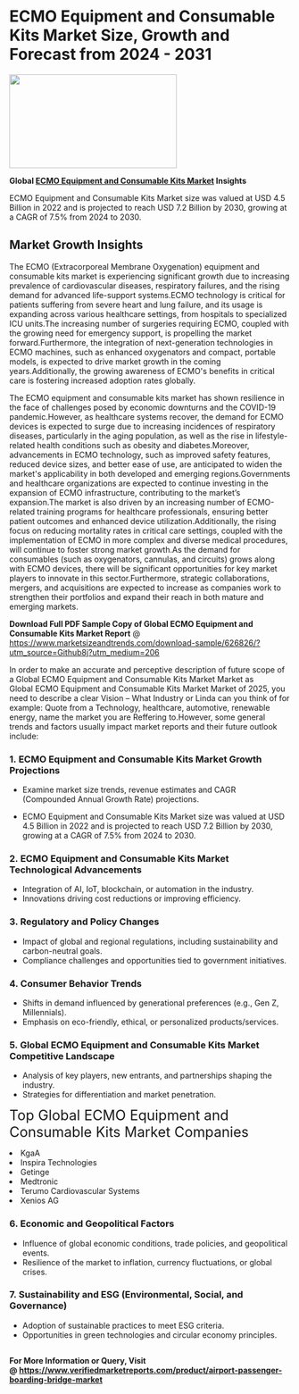 <H1>ECMO Equipment and Consumable Kits Market Size, Growth and Forecast from 2024 - 2031</H1><img class="aligncenter size-medium wp-image-584254" src="https://thirdeyenews.in/wp-content/uploads/2024/09/Global-Market-Research-300x168.jpeg" alt="" width="300" height="168" /><p><strong>Global&nbsp;<a href="https://www.marketsizeandtrends.com/download-sample/626826/?utm_source=Github8j?utm_medium=206">ECMO Equipment and Consumable Kits Market</a> Insights</strong></p><p>ECMO Equipment and Consumable Kits Market size was valued at USD 4.5 Billion in 2022 and is projected to reach USD 7.2 Billion by 2030, growing at a CAGR of 7.5% from 2024 to 2030.</p><p><h2>Market Growth Insights</h2> <p>The ECMO (Extracorporeal Membrane Oxygenation) equipment and consumable kits market is experiencing significant growth due to increasing prevalence of cardiovascular diseases, respiratory failures, and the rising demand for advanced life-support systems.ECMO technology is critical for patients suffering from severe heart and lung failure, and its usage is expanding across various healthcare settings, from hospitals to specialized ICU units.The increasing number of surgeries requiring ECMO, coupled with the growing need for emergency support, is propelling the market forward.Furthermore, the integration of next-generation technologies in ECMO machines, such as enhanced oxygenators and compact, portable models, is expected to drive market growth in the coming years.Additionally, the growing awareness of ECMO's benefits in critical care is fostering increased adoption rates globally.</p> <p>The ECMO equipment and consumable kits market has shown resilience in the face of challenges posed by economic downturns and the COVID-19 pandemic.However, as healthcare systems recover, the demand for ECMO devices is expected to surge due to increasing incidences of respiratory diseases, particularly in the aging population, as well as the rise in lifestyle-related health conditions such as obesity and diabetes.Moreover, advancements in ECMO technology, such as improved safety features, reduced device sizes, and better ease of use, are anticipated to widen the market's applicability in both developed and emerging regions.Governments and healthcare organizations are expected to continue investing in the expansion of ECMO infrastructure, contributing to the market’s expansion.The market is also driven by an increasing number of ECMO-related training programs for healthcare professionals, ensuring better patient outcomes and enhanced device utilization.Additionally, the rising focus on reducing mortality rates in critical care settings, coupled with the implementation of ECMO in more complex and diverse medical procedures, will continue to foster strong market growth.As the demand for consumables (such as oxygenators, cannulas, and circuits) grows along with ECMO devices, there will be significant opportunities for key market players to innovate in this sector.Furthermore, strategic collaborations, mergers, and acquisitions are expected to increase as companies work to strengthen their portfolios and expand their reach in both mature and emerging markets.<p><span class=""><strong>Download Full PDF Sample Copy of Global ECMO Equipment and Consumable Kits Market Report</strong> @ <a href="https://www.marketsizeandtrends.com/download-sample/626826/?utm_source=Github8j?utm_medium=206" target="_blank">https://www.marketsizeandtrends.com/download-sample/626826/?utm_source=Github8j?utm_medium=206</a></span></p><p>In order to make an accurate and perceptive description of future scope of a Global&nbsp;ECMO Equipment and Consumable Kits Market Market as Global&nbsp;ECMO Equipment and Consumable Kits Market Market of 2025, you need to describe a clear Vision &ndash; What Industry or Linda can you think of for example: Quote from a Technology, healthcare, automotive, renewable energy, name the market you are Reffering to.However, some general trends and factors usually impact market reports and their future outlook include:</p><h3>1.&nbsp;<strong>ECMO Equipment and Consumable Kits Market Growth Projections</strong></h3><ul><li>Examine market size trends, revenue estimates and CAGR (Compounded Annual Growth Rate) projections.</li><li><p>ECMO Equipment and Consumable Kits Market size was valued at USD 4.5 Billion in 2022 and is projected to reach USD 7.2 Billion by 2030, growing at a CAGR of 7.5% from 2024 to 2030.</p></li></ul><h3>2.&nbsp;<strong>ECMO Equipment and Consumable Kits Market Technological Advancements</strong></h3><ul><li>Integration of AI, IoT, blockchain, or automation in the industry.</li><li>Innovations driving cost reductions or improving efficiency.</li></ul><h3>3.&nbsp;<strong>Regulatory and Policy Changes</strong></h3><ul><li>Impact of global and regional regulations, including sustainability and carbon-neutral goals.</li><li>Compliance challenges and opportunities tied to government initiatives.</li></ul><h3>4.&nbsp;<strong>Consumer Behavior Trends</strong></h3><ul><li>Shifts in demand influenced by generational preferences (e.g., Gen Z, Millennials).</li><li>Emphasis on eco-friendly, ethical, or personalized products/services.</li></ul><h3>5.&nbsp;<strong>Global ECMO Equipment and Consumable Kits Market Competitive Landscape</strong></h3><ul><li>Analysis of key players, new entrants, and partnerships shaping the industry.</li><li>Strategies for differentiation and market penetration.</li></ul><p data-pm-slice="1 1 []"><span style="color: inherit; font-family: inherit; font-size: 25px;">Top Global ECMO Equipment and Consumable Kits Market Companies</span></p><div class="" data-test-id=""><p><li>KgaA</li><li> Inspira Technologies</li><li> Getinge</li><li> Medtronic</li><li> Terumo Cardiovascular Systems</li><li> Xenios AG</li></p></div><h3>6.&nbsp;<strong>Economic and Geopolitical Factors</strong></h3><ul><li>Influence of global economic conditions, trade policies, and geopolitical events.</li><li>Resilience of the market to inflation, currency fluctuations, or global crises.</li></ul><h3>7.&nbsp;<strong>Sustainability and ESG (Environmental, Social, and Governance)</strong></h3><ul><li>Adoption of sustainable practices to meet ESG criteria.</li><li>Opportunities in green technologies and circular economy principles.</li></ul><h2><strong style="font-size: 14px;">For More Information or Query, Visit @&nbsp;</strong><a style="background-color: #ffffff; font-size: 14px;" href="https://www.marketsizeandtrends.com/report/ecmo-equipment-and-consumable-kits-market/" target="_blank">https://www.verifiedmarketreports.com/product/airport-passenger-boarding-bridge-market</a></h2>